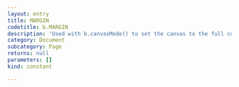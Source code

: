 ```yaml
---
layout: entry
title: MARGIN
codetitle: b.MARGIN
description: 'Used with b.canvasMode() to set the canvas to the full current page minus the margins.'
category: Document
subcategory: Page
returns: null
parameters: []
kind: constant

---
```


